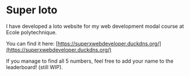 # Super loto

I have developed a loto website for my web development modal course at Ecole polytechnique.

You can find it here: [https://superxwebdeveloper.duckdns.org/](https://superxwebdeveloper.duckdns.org/)

If you manage to find all 5 numbers, feel free to add your name to the leaderboard! (still WIP).